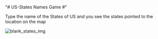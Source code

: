 "# US-States Names Game #" 

Type the name of the States of US and you see the states pointed to the location on the map

![blank_states_img](https://user-images.githubusercontent.com/75520295/175284054-a283f922-d21b-4e43-a35c-67d6eba9b989.gif)
